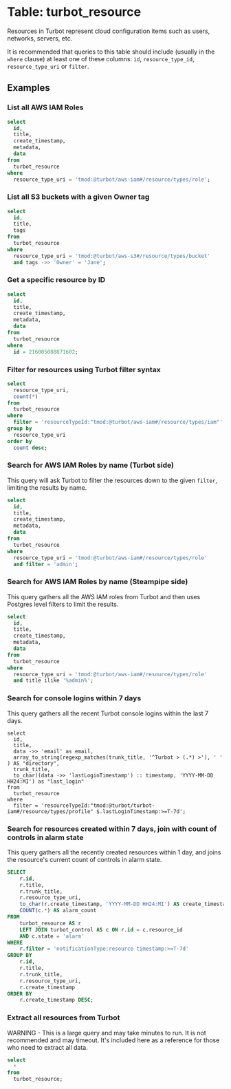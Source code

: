 # Table: turbot_resource

Resources in Turbot represent cloud configuration items such as users,
networks, servers, etc.

It is recommended that queries to this table should include (usually in the `where` clause) at least one
of these columns: `id`, `resource_type_id`, `resource_type_uri` or `filter`.

## Examples

### List all AWS IAM Roles

```sql
select
  id,
  title,
  create_timestamp,
  metadata,
  data
from
  turbot_resource
where
  resource_type_uri = 'tmod:@turbot/aws-iam#/resource/types/role';
```

### List all S3 buckets with a given Owner tag

```sql
select
  id,
  title,
  tags
from
  turbot_resource
where
  resource_type_uri = 'tmod:@turbot/aws-s3#/resource/types/bucket'
  and tags ->> 'Owner' = 'Jane';
```

### Get a specific resource by ID

```sql
select
  id,
  title,
  create_timestamp,
  metadata,
  data
from
  turbot_resource
where
  id = 216005088871602;
```

### Filter for resources using Turbot filter syntax

```sql
select
  resource_type_uri,
  count(*)
from
  turbot_resource
where
  filter = 'resourceTypeId:"tmod:@turbot/aws-iam#/resource/types/iam"'
group by
  resource_type_uri
order by
  count desc;
```

### Search for AWS IAM Roles by name (Turbot side)

This query will ask Turbot to filter the resources down to the given `filter`,
limiting the results by name.

```sql
select
  id,
  title,
  create_timestamp,
  metadata,
  data
from
  turbot_resource
where
  resource_type_uri = 'tmod:@turbot/aws-iam#/resource/types/role'
  and filter = 'admin';
```

### Search for AWS IAM Roles by name (Steampipe side)

This query gathers all the AWS IAM roles from Turbot and then uses Postgres
level filters to limit the results.

```sql
select
  id,
  title,
  create_timestamp,
  metadata,
  data
from
  turbot_resource
where
  resource_type_uri = 'tmod:@turbot/aws-iam#/resource/types/role'
  and title ilike '%admin%';
```

### Search for console logins within 7 days

This query gathers all the recent Turbot console logins within the last 7 days.

```
select
  id,
  title,
  data ->> 'email' as email,
  array_to_string(regexp_matches(trunk_title, '^Turbot > (.*) >'), ' ' ) AS "directory",
  trunk_title,
  to_char((data ->> 'lastLoginTimestamp') :: timestamp, 'YYYY-MM-DD HH24:MI') as "last_login"
from
  turbot_resource
where
  filter = 'resourceTypeId:"tmod:@turbot/turbot-iam#/resource/types/profile" $.lastLoginTimestamp:>=T-7d';
```

### Search for resources created within 7 days, join with count of controls in alarm state

This query gathers all the recently created resources within 1 day, and joins the resource's current count of controls in alarm state.

```sql 
SELECT
    r.id,
    r.title,
    r.trunk_title,
    r.resource_type_uri,
    to_char(r.create_timestamp, 'YYYY-MM-DD HH24:MI') AS create_timestamp,
    COUNT(c.*) AS alarm_count
FROM
    turbot_resource AS r
    LEFT JOIN turbot_control AS c ON r.id = c.resource_id
    AND c.state = 'alarm'
WHERE
    r.filter = 'notificationType:resource timestamp:>=T-7d'
GROUP BY
    r.id,
    r.title,
    r.trunk_title,
    r.resource_type_uri,
    r.create_timestamp
ORDER BY
    r.create_timestamp DESC;
```

### Extract all resources from Turbot

WARNING - This is a large query and may take minutes to run. It is not recommended and may timeout.
It's included here as a reference for those who need to extract all data.

```sql
select
  *
from
  turbot_resource;
```
